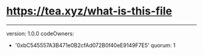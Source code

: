
# https://tea.xyz/what-is-this-file
---
version: 1.0.0
codeOwners:
  - '0xbC545557A3B471e0B2cfAd072B0f40eE9149F7E5'
quorum: 1

